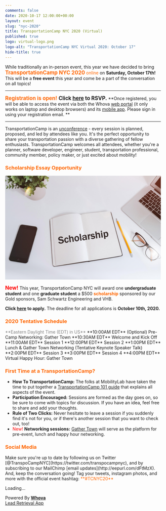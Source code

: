 ```yaml
---
comments: false
date: 2020-10-17 12:00:00+00:00
layout: event
slug: "nyc-2020"
title: TransportationCamp NYC 2020 (Virtual)
published: true
logo: virtual-logo.png
logo-alt: "TransportationCamp NYC Virtual 2020: October 17"
hide-title: true
---
```


While traditionally an in-person event, this year we have decided to bring <span style="color: #FF6600;"><span style="font-size: larger">**TransportationCamp NYC 2020**</span> online</span> on **Saturday, October 17th!** This will be a **free event** this year and come be a part of the conversation on all topics!

___
<span style="font-size: larger"><span style="color: #FF6600;">**Registration is open!**</span> **Click [here](https://whova.com/portal/registration/trans7_202010/) to RSVP.**</span>
**Once registered, you will be able to access the event via both the Whova [web portal](https://whova.com/portal/webapp/trans7_202010/) (it only works on laptop and desktop browsers) and its [mobile app](https://whova.com/portal/trans7_202010/?source=download_email). Please sign in using your registration email. **
___

TransportationCamp is an [unconference](https://en.wikipedia.org/wiki/Unconference) - every session is planned, proposed, and led by attendees like you. It&#39;s the perfect opportunity to share your transportation passion with a diverse gathering of fellow enthusiasts. TransportationCamp welcomes all attendees, whether you&#39;re a planner, software developer, engineer, student, transportation professional, community member, policy maker, or just excited about mobility!

<h3 style="color: #FF6600;">Scholarship Essay Opportunity</h3>

<img src="scholarship.jpg" alt="Scholarship available" />

<span style="color: #FF0000; font-size: larger;">**New!**</span> This year, TransportationCamp NYC will award one **undergraduate student** and one **graduate student** a $500 <span style="color: #FF6600;">**scholarship**</span> sponsored by our Gold sponsors, Sam Schwartz Engineering and VHB. 

**Click [here](https://forms.gle/JXfei4tRyckUTMZS7) to apply.** The deadline for all applications is **October 10th, 2020.**

<h3 style="color: #FF6600;">2020 Tentative Schedule</h3>
<span style="color: #808080;">**Eastern Daylight Time (EDT) in US**</span>
**10:00AM EDT** (Optional) Pre-Camp Networking: Gather Town
**10:30AM EDT** Welcome and Kick Off  
**11:00AM EDT** Session 1  
**12:00PM EDT** Session 2  
**1:00PM EDT** Lunch & Gather Town Networking (Tentative Keynote Speaker Talk)  
**2:00PM EDT** Session 3  
**3:00PM EDT** Session 4  
**4:00PM EDT** Virtual Happy Hour: Gather Town

<h3 style="color: #FF6600;">First Time at a TransportationCamp?</h3>

- **How To TransportationCamp:** The folks at MobilityLab have taken the time to put together a [TransportationCamp 101 guide](http://transportationcamp.org/2011/02/how-transportationcamp-works-the-essential-guide/) that explains all aspects of the event.
- **Participation Encouraged:** Sessions are formed as the day goes on, so be sure to come with topics for discussion. If you have an idea, feel free to share and add your thoughts.
- **Rule of Two Clicks:** Never hesitate to leave a session if you suddenly find it&#39;s not for you, or if there&#39;s another session that you want to check out, too!
- <span style="color: red;">New!</span> **Networking sessions:** [Gather Town](https://theonline.town/) will serve as the platform for pre-event, lunch and happy hour networking.

<h3 style="color: #FF6600;">Social Media</h3>
Make sure you&#39;re up to date by following us on Twitter [@TranspoCampNYC](https://twitter.com/transpocampnyc), and by subscribing to our MailChimp [email updates](http://eepurl.com/dFtMzX). And, keep the conversation going! Tag your tweets, instagram photos, and more with the official event hashtag: <span style="color: #FF6600;">**#TCNYC20**</span>

<div><div title="Whova event and conference app" id="whova-sponsorwidget"><p id="whova-loading">Loading...</p></div><script src="https://whova.com/static/frontend/xems/js/whova-sponsor-widget.js?eid=trans7_202010&host=https://whova.com" type="text/javascript" id="embeded-sponsor-script"></script><div id="whova-wrap">Powered By <a class="brandlink" target="_blank" href="https://whova.com/trade-show-app-lead-retrieval/"><b>Whova</b></a><br/><a id="whova-emslink" class="brandanchorlink" target="_blank" href="https://whova.com/trade-show-app-lead-retrieval/">Lead Retrieval App</a></div></div> 